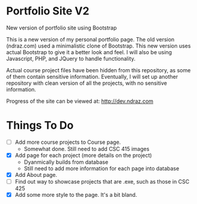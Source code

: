 # Portfolio Site V2
New version of portfolio site using Bootstrap

This is a new version of my personal portfolio page. The old version (ndraz.com) used a minimalistic clone of Bootstrap.
This new version uses actual Bootstrap to give it a better look and feel.
I will also be using Javascript, PHP, and JQuery to handle functionality.

Actual course project files have been hidden from this repository, as some of them contain sensitive information.
Eventually, I will set up another repository with clean version of all the projects, with no sensitive information.

Progress of the site can be viewed at: http://dev.ndraz.com

# Things To Do
- [ ] Add more course projects to Course page.
  - Somewhat done. Still need to add CSC 415 images
- [x] Add page for each project (more details on the project)
  - Dyanmically builds from database
  - Still need to add more information for each page into database
- [x] Add About page.
- [ ] Find out way to showcase projects that are .exe, such as those in CSC 425
- [x] Add some more style to the page. It's a bit bland.
